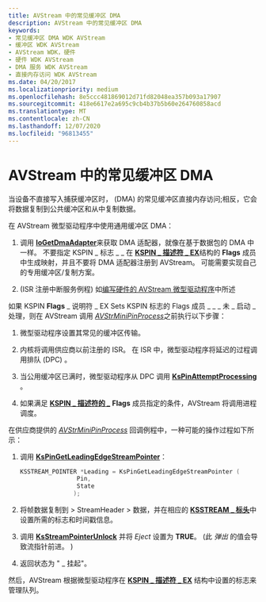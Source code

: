 ```yaml
---
title: AVStream 中的常见缓冲区 DMA
description: AVStream 中的常见缓冲区 DMA
keywords:
- 常见缓冲区 DMA WDK AVStream
- 缓冲区 WDK AVStream
- AVStream WDK，硬件
- 硬件 WDK AVStream
- DMA 服务 WDK AVStream
- 直接内存访问 WDK AVStream
ms.date: 04/20/2017
ms.localizationpriority: medium
ms.openlocfilehash: 8e5ccc481869012d71fd82048ea357b093a17907
ms.sourcegitcommit: 418e6617e2a695c9cb4b37b5b60e264760858acd
ms.translationtype: MT
ms.contentlocale: zh-CN
ms.lasthandoff: 12/07/2020
ms.locfileid: "96813455"
---
```

# <a name="common-buffer-dma-in-avstream"></a>AVStream 中的常见缓冲区 DMA





当设备不直接写入捕获缓冲区时， (DMA) 的常见缓冲区直接内存访问;相反，它会将数据复制到公共缓冲区和从中复制数据。

在 AVStream 微型驱动程序中使用通用缓冲区 DMA：

1.  调用 [**IoGetDmaAdapter**](/windows-hardware/drivers/ddi/wdm/nf-wdm-iogetdmaadapter)来获取 DMA 适配器，就像在基于数据包的 DMA 中一样。 不要指定 KSPIN \_ 标志 \_ \_ 在 [**KSPIN \_ 描述符 \_ EX**](/windows-hardware/drivers/ddi/ks/ns-ks-_kspin_descriptor_ex)结构的 **Flags** 成员中生成映射，并且不要将 DMA 适配器注册到 AVStream。 可能需要实现自己的专用缓冲区/复制方案。

2.   (ISR 注册中断服务例程) 如[编写硬件的 AVStream 微型驱动程序](writing-avstream-minidrivers-for-hardware.md)中所述

如果 KSPIN **Flags** \_ 说明符 \_ EX Sets KSPIN 标志的 Flags 成员 \_ \_ \_ 未 \_ 启动 \_ 处理，则在 AVStream 调用 [*AVStrMiniPinProcess*](/windows-hardware/drivers/ddi/ks/nc-ks-pfnkspin)之前执行以下步骤：

1.  微型驱动程序设置其常见的缓冲区传输。

2.  内核将调用供应商以前注册的 ISR。 在 ISR 中，微型驱动程序将延迟的过程调用排队 (DPC) 。

3.  当公用缓冲区已满时，微型驱动程序从 DPC 调用 [**KsPinAttemptProcessing**](/windows-hardware/drivers/ddi/ks/nf-ks-kspinattemptprocessing) 。

4.  如果满足 [**KSPIN \_ 描述符的 \_**](/windows-hardware/drivers/ddi/ks/ns-ks-_kspin_descriptor_ex) **Flags** 成员指定的条件，AVStream 将调用进程调度。

在供应商提供的 [*AVStrMiniPinProcess*](/windows-hardware/drivers/ddi/ks/nc-ks-pfnkspin) 回调例程中，一种可能的操作过程如下所示：

1.  调用 [**KsPinGetLeadingEdgeStreamPointer**](/windows-hardware/drivers/ddi/ks/nf-ks-kspingetleadingedgestreampointer)：

    ```cpp
    KSSTREAM_POINTER *Leading = KsPinGetLeadingEdgeStreamPointer (
                    Pin,
                    State
                   );
    ```

2.  将帧数据复制到 &gt; StreamHeader &gt; 数据，并在相应的 [**KSSTREAM \_ 标头**](/windows-hardware/drivers/ddi/ks/ns-ks-ksstream_header)中设置所需的标志和时间戳信息。

3.  调用 [**KsStreamPointerUnlock**](/windows-hardware/drivers/ddi/ks/nf-ks-ksstreampointerunlock) 并将 *Eject* 设置为 **TRUE**。  (此 *弹出* 的值会导致流指针前进。 ) 

4.  返回状态为 " \_ 挂起"。

然后，AVStream 根据微型驱动程序在 [**KSPIN \_ 描述符 \_ EX**](/windows-hardware/drivers/ddi/ks/ns-ks-_kspin_descriptor_ex) 结构中设置的标志来管理队列。

 

